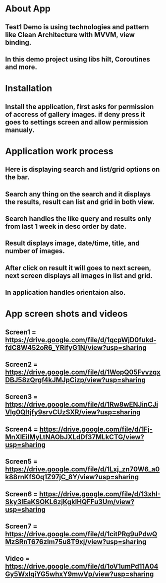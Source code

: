 # About App 
## Test1 Demo is using technologies and pattern like Clean Architecture with MVVM, view binding.
## In this demo project using libs hilt, Coroutines and more.

# Installation
## Install the application, first asks for permission of accress of gallery images. if deny press it goes to settings screen and allow permission manualy.

# Application work process
## Here is displaying search and list/grid options on the bar.
## Search any thing on the search and it displays the results, result can list and grid in both view.
## Search handles the like query and results only from last 1 week in desc order by date.
## Result displays image, date/time, title, and number of images.
## After click on result it will goes to next screen, next screen displays all images in list and grid.
## In application handles orientaion also.

# App screen shots and videos

## Screen1 = https://drive.google.com/file/d/1qcpWjD0fukd-fdC8W452oR6_YRifyG1N/view?usp=sharing
## Screen2 = https://drive.google.com/file/d/1WopQ05FvvzqxDBJ58zQrgf4kJMJpCizp/view?usp=sharing
## Screen3 = https://drive.google.com/file/d/1Rw8wENJinCJiVlg0QItjfy9srvCUzSXR/view?usp=sharing
## Screen4 = https://drive.google.com/file/d/1Fj-MnXlEilMyLtNAObJXLdDf37MLkCTG/view?usp=sharing
## Screen5 = https://drive.google.com/file/d/1Lxj_zn70W6_a0k88rnKfS0q1Z97jC_8Y/view?usp=sharing
## Screen6 = https://drive.google.com/file/d/13xhI-Sky3lEaKSOKL6zjKgklHQFFu3Um/view?usp=sharing
## Screen7 = https://drive.google.com/file/d/1citPRg9uPdwQMzSRnT676zlm75u8T9xj/view?usp=sharing

## Video = https://drive.google.com/file/d/1oV1umPd11A04Gy5WxlqiYG5whxY9mwVp/view?usp=sharing
